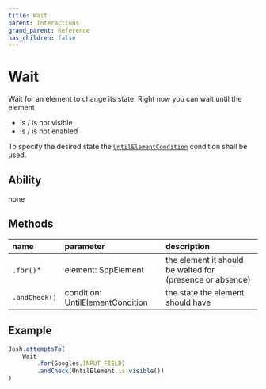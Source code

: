 ```yaml
---
title: Wait
parent: Interactions
grand_parent: Reference
has_children: false
---
```


# Wait

Wait for an element to change its state. Right now you can wait until the element
- is / is not visible
- is / is not enabled

To specify the desired state the [`UntilElementCondition`](../../conditions/UNTIL_ELEMENT_CONDITION.md) condition shall be used.

## Ability

none

## Methods

| name            | parameter                        | description                                               |
| :---            | :---                             | :---                                                      |
| `.for()`*      | element: SppElement              | the element it should be waited for (presence or absence) |
| `.andCheck()` | condition: UntilElementCondition | the state the element should have                         |

## Example

```typescript
Josh.attemptsTo(
    Wait
        .for(Googles.INPUT_FIELD)
        .andCheck(UntilElement.is.visible())
)
```